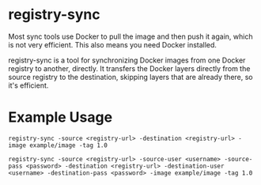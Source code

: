 # registry-sync

Most sync tools use Docker to pull the image and then push it again, which is not very efficient. This also means you need Docker installed.

registry-sync is a tool for synchronizing Docker images from one Docker registry to another, directly.  It transfers the Docker layers directly from the source registry to the destination, skipping layers that are already there, so it's efficient.

# Example Usage
~~~~
registry-sync -source <registry-url> -destination <registry-url> -image example/image -tag 1.0

registry-sync -source <registry-url> -source-user <username> -source-pass <password> -destination <registry-url> -destination-user <username> -destination-pass <password> -image example/image -tag 1.0
~~~~
